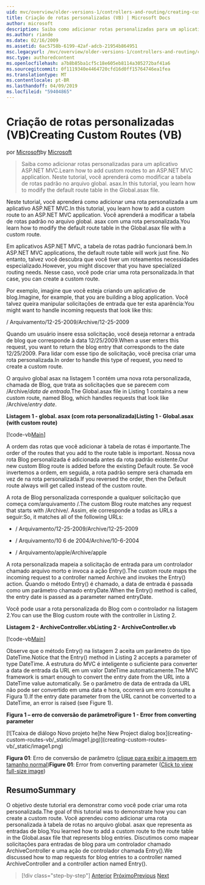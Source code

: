 ```yaml
---
uid: mvc/overview/older-versions-1/controllers-and-routing/creating-custom-routes-vb
title: Criação de rotas personalizadas (VB) | Microsoft Docs
author: microsoft
description: Saiba como adicionar rotas personalizadas para um aplicativo ASP.NET MVC. Neste tutorial, você aprenderá como modificar a tabela de rotas padrão no arquivo global. asax.
ms.author: riande
ms.date: 02/16/2009
ms.assetid: 6ac5758b-6199-42af-adcb-21954b864951
msc.legacyurl: /mvc/overview/older-versions-1/controllers-and-routing/creating-custom-routes-vb
msc.type: authoredcontent
ms.openlocfilehash: a7b8b85ba1cf5c18e605eb8114a305272baf41a6
ms.sourcegitcommit: 0f1119340e4464720cfd16d0ff15764746ea1fea
ms.translationtype: MT
ms.contentlocale: pt-BR
ms.lasthandoff: 04/09/2019
ms.locfileid: "59404865"
---
```

# <a name="creating-custom-routes-vb"></a><span data-ttu-id="8d515-104">Criação de rotas personalizadas (VB)</span><span class="sxs-lookup"><span data-stu-id="8d515-104">Creating Custom Routes (VB)</span></span>

<span data-ttu-id="8d515-105">por [Microsoft](https://github.com/microsoft)</span><span class="sxs-lookup"><span data-stu-id="8d515-105">by [Microsoft](https://github.com/microsoft)</span></span>

> <span data-ttu-id="8d515-106">Saiba como adicionar rotas personalizadas para um aplicativo ASP.NET MVC.</span><span class="sxs-lookup"><span data-stu-id="8d515-106">Learn how to add custom routes to an ASP.NET MVC application.</span></span> <span data-ttu-id="8d515-107">Neste tutorial, você aprenderá como modificar a tabela de rotas padrão no arquivo global. asax.</span><span class="sxs-lookup"><span data-stu-id="8d515-107">In this tutorial, you learn how to modify the default route table in the Global.asax file.</span></span>


<span data-ttu-id="8d515-108">Neste tutorial, você aprenderá como adicionar uma rota personalizada a um aplicativo ASP.NET MVC.</span><span class="sxs-lookup"><span data-stu-id="8d515-108">In this tutorial, you learn how to add a custom route to an ASP.NET MVC application.</span></span> <span data-ttu-id="8d515-109">Você aprenderá a modificar a tabela de rotas padrão no arquivo global. asax com uma rota personalizada.</span><span class="sxs-lookup"><span data-stu-id="8d515-109">You learn how to modify the default route table in the Global.asax file with a custom route.</span></span>

<span data-ttu-id="8d515-110">Em aplicativos ASP.NET MVC, a tabela de rotas padrão funcionará bem.</span><span class="sxs-lookup"><span data-stu-id="8d515-110">In ASP.NET MVC applications, the default route table will work just fine.</span></span> <span data-ttu-id="8d515-111">No entanto, talvez você descubra que você tiver um roteamentos necessidades especializado.</span><span class="sxs-lookup"><span data-stu-id="8d515-111">However, you might discover that you have specialized routing needs.</span></span> <span data-ttu-id="8d515-112">Nesse caso, você pode criar uma rota personalizada.</span><span class="sxs-lookup"><span data-stu-id="8d515-112">In that case, you can create a custom route.</span></span>

<span data-ttu-id="8d515-113">Por exemplo, imagine que você esteja criando um aplicativo de blog.</span><span class="sxs-lookup"><span data-stu-id="8d515-113">Imagine, for example, that you are building a blog application.</span></span> <span data-ttu-id="8d515-114">Você talvez queira manipular solicitações de entrada que ter esta aparência:</span><span class="sxs-lookup"><span data-stu-id="8d515-114">You might want to handle incoming requests that look like this:</span></span>

<span data-ttu-id="8d515-115">/ Arquivamento/12-25-2009</span><span class="sxs-lookup"><span data-stu-id="8d515-115">/Archive/12-25-2009</span></span>

<span data-ttu-id="8d515-116">Quando um usuário insere essa solicitação, você deseja retornar a entrada de blog que corresponde à data 12/25/2009.</span><span class="sxs-lookup"><span data-stu-id="8d515-116">When a user enters this request, you want to return the blog entry that corresponds to the date 12/25/2009.</span></span> <span data-ttu-id="8d515-117">Para lidar com esse tipo de solicitação, você precisa criar uma rota personalizada.</span><span class="sxs-lookup"><span data-stu-id="8d515-117">In order to handle this type of request, you need to create a custom route.</span></span>

<span data-ttu-id="8d515-118">O arquivo global asax na listagem 1 contém uma nova rota personalizada, chamada de Blog, que trata as solicitações que se parecem com /Archive/*data de entrada*.</span><span class="sxs-lookup"><span data-stu-id="8d515-118">The Global.asax file in Listing 1 contains a new custom route, named Blog, which handles requests that look like /Archive/*entry date*.</span></span>

**<span data-ttu-id="8d515-119">Listagem 1 - global. asax (com rota personalizada)</span><span class="sxs-lookup"><span data-stu-id="8d515-119">Listing 1 - Global.asax (with custom route)</span></span>**

[!code-vb[Main](creating-custom-routes-vb/samples/sample1.vb)]

<span data-ttu-id="8d515-120">A ordem das rotas que você adicionar à tabela de rotas é importante.</span><span class="sxs-lookup"><span data-stu-id="8d515-120">The order of the routes that you add to the route table is important.</span></span> <span data-ttu-id="8d515-121">Nossa nova rota Blog personalizada é adicionada antes da rota padrão existente.</span><span class="sxs-lookup"><span data-stu-id="8d515-121">Our new custom Blog route is added before the existing Default route.</span></span> <span data-ttu-id="8d515-122">Se você invertemos a ordem, em seguida, a rota padrão sempre será chamada em vez de na rota personalizada.</span><span class="sxs-lookup"><span data-stu-id="8d515-122">If you reversed the order, then the Default route always will get called instead of the custom route.</span></span>

<span data-ttu-id="8d515-123">A rota de Blog personalizada corresponde a qualquer solicitação que começa com/arquivamento /.</span><span class="sxs-lookup"><span data-stu-id="8d515-123">The custom Blog route matches any request that starts with /Archive/.</span></span> <span data-ttu-id="8d515-124">Assim, ele corresponde a todas as URLs a seguir:</span><span class="sxs-lookup"><span data-stu-id="8d515-124">So, it matches all of the following URLs:</span></span>

- <span data-ttu-id="8d515-125">/ Arquivamento/12-25-2009</span><span class="sxs-lookup"><span data-stu-id="8d515-125">/Archive/12-25-2009</span></span>

- <span data-ttu-id="8d515-126">/ Arquivamento/10 6 de 2004</span><span class="sxs-lookup"><span data-stu-id="8d515-126">/Archive/10-6-2004</span></span>

- <span data-ttu-id="8d515-127">/ Arquivamento/apple</span><span class="sxs-lookup"><span data-stu-id="8d515-127">/Archive/apple</span></span>

<span data-ttu-id="8d515-128">A rota personalizada mapeia a solicitação de entrada para um controlador chamado arquivo morto e invoca a ação Entry().</span><span class="sxs-lookup"><span data-stu-id="8d515-128">The custom route maps the incoming request to a controller named Archive and invokes the Entry() action.</span></span> <span data-ttu-id="8d515-129">Quando o método Entry() é chamado, a data de entrada é passada como um parâmetro chamado entryDate.</span><span class="sxs-lookup"><span data-stu-id="8d515-129">When the Entry() method is called, the entry date is passed as a parameter named entryDate.</span></span>

<span data-ttu-id="8d515-130">Você pode usar a rota personalizada do Blog com o controlador na listagem 2.</span><span class="sxs-lookup"><span data-stu-id="8d515-130">You can use the Blog custom route with the controller in Listing 2.</span></span>

**<span data-ttu-id="8d515-131">Listagem 2 - ArchiveController.vb</span><span class="sxs-lookup"><span data-stu-id="8d515-131">Listing 2 - ArchiveController.vb</span></span>**

[!code-vb[Main](creating-custom-routes-vb/samples/sample2.vb)]

<span data-ttu-id="8d515-132">Observe que o método Entry() na listagem 2 aceita um parâmetro do tipo DateTime.</span><span class="sxs-lookup"><span data-stu-id="8d515-132">Notice that the Entry() method in Listing 2 accepts a parameter of type DateTime.</span></span> <span data-ttu-id="8d515-133">A estrutura do MVC é inteligente o suficiente para converter a data de entrada da URL em um valor DateTime automaticamente.</span><span class="sxs-lookup"><span data-stu-id="8d515-133">The MVC framework is smart enough to convert the entry date from the URL into a DateTime value automatically.</span></span> <span data-ttu-id="8d515-134">Se o parâmetro de data de entrada da URL não pode ser convertido em uma data e hora, ocorrerá um erro (consulte a Figura 1).</span><span class="sxs-lookup"><span data-stu-id="8d515-134">If the entry date parameter from the URL cannot be converted to a DateTime, an error is raised (see Figure 1).</span></span>

**<span data-ttu-id="8d515-135">Figura 1 – erro de conversão de parâmetro</span><span class="sxs-lookup"><span data-stu-id="8d515-135">Figure 1 - Error from converting parameter</span></span>**


[![T<span data-ttu-id="8d515-136">caixa de diálogo Novo projeto he]</span><span class="sxs-lookup"><span data-stu-id="8d515-136">he New Project dialog box]</span></span>(creating-custom-routes-vb/_static/image1.jpg)](creating-custom-routes-vb/_static/image1.png)

<span data-ttu-id="8d515-137">**Figura 01**: Erro de conversão de parâmetro ([clique para exibir a imagem em tamanho normal](creating-custom-routes-vb/_static/image2.png))</span><span class="sxs-lookup"><span data-stu-id="8d515-137">**Figure 01**: Error from converting parameter ([Click to view full-size image](creating-custom-routes-vb/_static/image2.png))</span></span>


## <a name="summary"></a><span data-ttu-id="8d515-138">Resumo</span><span class="sxs-lookup"><span data-stu-id="8d515-138">Summary</span></span>

<span data-ttu-id="8d515-139">O objetivo deste tutorial era demonstrar como você pode criar uma rota personalizada.</span><span class="sxs-lookup"><span data-stu-id="8d515-139">The goal of this tutorial was to demonstrate how you can create a custom route.</span></span> <span data-ttu-id="8d515-140">Você aprendeu como adicionar uma rota personalizada à tabela de rotas no arquivo global. asax que representa as entradas de blog.</span><span class="sxs-lookup"><span data-stu-id="8d515-140">You learned how to add a custom route to the route table in the Global.asax file that represents blog entries.</span></span> <span data-ttu-id="8d515-141">Discutimos como mapear solicitações para entradas de blog para um controlador chamado ArchiveController e uma ação de controlador chamada Entry().</span><span class="sxs-lookup"><span data-stu-id="8d515-141">We discussed how to map requests for blog entries to a controller named ArchiveController and a controller action named Entry().</span></span>

> [!div class="step-by-step"]
> <span data-ttu-id="8d515-142">[Anterior](asp-net-mvc-controller-overview-vb.md)
> [Próximo](creating-a-route-constraint-vb.md)</span><span class="sxs-lookup"><span data-stu-id="8d515-142">[Previous](asp-net-mvc-controller-overview-vb.md)
[Next](creating-a-route-constraint-vb.md)</span></span>
